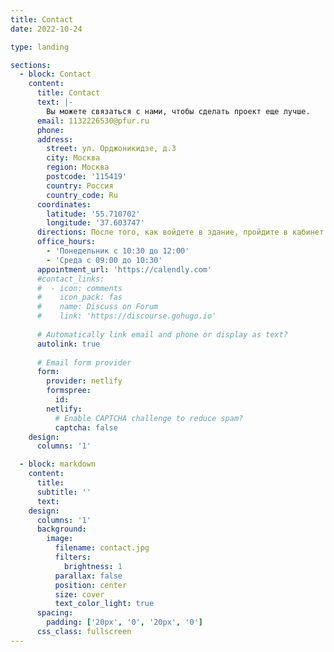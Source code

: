 ```yaml
---
title: Contact
date: 2022-10-24

type: landing

sections:
  - block: Contact
    content:
      title: Contact
      text: |-
        Вы можете связаться с нами, чтобы сделать проект еще лучше.
      email: 1132226530@pfur.ru
      phone: 
      address:
        street: ул. Орджоникидзе, д.3
        city: Москва
        region: Москва
        postcode: '115419'
        country: Россия
        country_code: Ru
      coordinates:
        latitude: '55.710702'
        longitude: '37.603747'
      directions: После того, как войдете в здание, пройдите в кабинет 299
      office_hours:
        - 'Понедельник с 10:30 до 12:00'
        - 'Среда с 09:00 до 10:30'
      appointment_url: 'https://calendly.com'
      #contact_links:
      #  - icon: comments
      #    icon_pack: fas
      #    name: Discuss on Forum
      #    link: 'https://discourse.gohugo.io'
    
      # Automatically link email and phone or display as text?
      autolink: true
    
      # Email form provider
      form:
        provider: netlify
        formspree:
          id:
        netlify:
          # Enable CAPTCHA challenge to reduce spam?
          captcha: false
    design:
      columns: '1'

  - block: markdown
    content:
      title:
      subtitle: ''
      text:
    design:
      columns: '1'
      background:
        image: 
          filename: contact.jpg
          filters:
            brightness: 1
          parallax: false
          position: center
          size: cover
          text_color_light: true
      spacing:
        padding: ['20px', '0', '20px', '0']
      css_class: fullscreen
---
```

